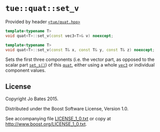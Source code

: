 `tue::quat::set_v`
==================
Provided by header [`<tue/quat.hpp>`](../../headers/quat.md)

```c++
template<typename T>
void quat<T>::set_v(const vec3<T>& v) noexcept;

template<typename T>
void quat<T>::set_v(const T& x, const T& y, const T& z) noexcept;
```

Sets the first three components (i.e. the vector part, as opposed to the scalar
part [`set_s()`](set_s.md)) of this [`quat`](../../headers/quat.md), either
using a whole [`vec3`](../../headers/vec.md) or individual component values.

License
-------
Copyright Jo Bates 2015.

Distributed under the Boost Software License, Version 1.0.

See accompanying file [LICENSE_1_0.txt](../../../LICENSE_1_0.txt) or copy at
http://www.boost.org/LICENSE_1_0.txt.
